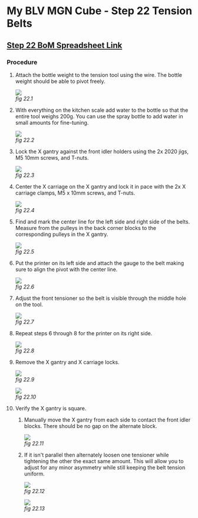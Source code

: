 # My BLV MGN Cube - Step 22 Tension Belts

## [Step 22 BoM Spreadsheet Link](https://docs.google.com/spreadsheets/d/e/2PACX-1vTVx7BvB3V7CozF2l4eWkNntWrHSjOawmrsi_bRSVxQLIGVlfZTYEGp8a6fHpENV6hV2cn9PrDLHHl0/pubhtml?gid=1084529860&single=true)

### Procedure
1. Attach the bottle weight to the tension tool using the wire. The bottle weight should be able to pivot freely.

   ![](img/22-attachWeightToGauge.jpeg)\
   *fig 22.1*

2. With everything on the kitchen scale add water to the bottle so that the entire tool weighs 200g. You can use the spray bottle to add water in small amounts for fine-tuning.

   ![](img/22-setGaugeWeight.jpeg)\
   *fig 22.2*

3. Lock the X gantry against the front idler holders using the 2x 2020 jigs, M5 10mm screws, and T-nuts.

   ![](img/22-lockXgantry.jpeg)\
   *fig 22.3*

4. Center the X carriage on the X gantry and lock it in pace with the 2x X carriage clamps, M5 x 10mm screws, and T-nuts.

   ![](img/22-lockXcarriage.jpeg)\
   *fig 22.4*

5. Find and mark the center line for the left side and right side of the belts. Measure from the pulleys in the back corner blocks to the corresponding pulleys in the X gantry.

   ![](img/22-findCenterline.jpeg)\
   *fig 22.5*

6. Put the printer on its left side and attach the gauge to the belt making sure to align the pivot with the center line.

   ![](img/22-attachOnCenterline.jpeg)\
   *fig 22.6*

7. Adjust the front tensioner so the belt is visible through the middle hole on the tool.

   ![](img/22-gaugeReading.jpeg)\
   *fig 22.7*

8. Repeat steps 6 through 8 for the printer on its right side.

   ![](img/22-rightTensionAdj.jpeg)\
   *fig 22.8*

9. Remove the X gantry and X carriage locks.

   ![](img/22-removeXcarriageLocks.jpeg)\
   *fig 22.9*

   ![](img/22-removeXgantryLocks.jpeg)\
   *fig 22.10*

11. Verify the X gantry is square.
    1. Manually move the X gantry from each side to contact the front idler blocks. There should be no gap on the alternate block.

        ![](img/22-XgantryParallel.jpeg)\
        *fig 22.11*

    2. If it isn't parallel then alternately loosen one tensioner while tightening the other the exact same amount. This will allow you to adjust for any minor asymmetry while still keeping the belt tension uniform.

        ![](img/22-xGantryRackingLTAdjust.jpeg)\
        *fig 22.12*
    
        ![](img/22-xGantryRackingRTAdjust.jpeg)\
        *fig 22.13*
